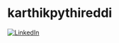 # karthikpythireddi
[![LinkedIn](https://github.com/karthikpythireddi/images/blob/main/LinkedIn_Image.png)](https://www.linkedin.com/in/karthikpythireddi/)
